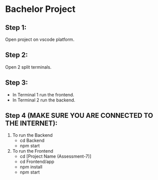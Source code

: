 # Bachelor Project

## Step 1:
Open project on vscode platform.
## Step 2:
Open 2 split terminals.
## Step 3:
* In Terminal 1 run the frontend.
* In Terminal 2 run the backend.
## Step 4 (MAKE SURE YOU ARE CONNECTED TO THE INTERNET):
1. To run the Backend
   * cd Backend
   * npm start
2. To run the Frontend
   * cd [Project Name (Assessment-7)]
   * cd Frontend/app
   * npm install
   * npm start
